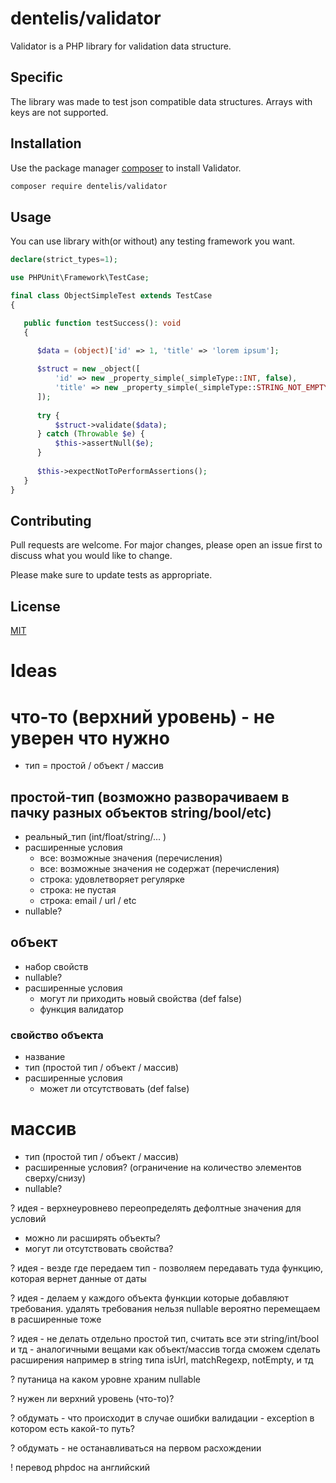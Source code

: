 # dentelis/validator

Validator is a PHP library for validation data structure.

## Specific
The library was made to test json compatible data structures. Arrays with keys are not supported.

## Installation

Use the package manager [composer](https://getcomposer.org/) to install Validator.

```bash
composer require dentelis/validator
```

## Usage
You can use library with(or without) any testing framework you want.
```php
declare(strict_types=1);

use PHPUnit\Framework\TestCase;

final class ObjectSimpleTest extends TestCase
{

   public function testSuccess(): void
   {
   
      $data = (object)['id' => 1, 'title' => 'lorem ipsum'];

      $struct = new _object([
          'id' => new _property_simple(_simpleType::INT, false),
          'title' => new _property_simple(_simpleType::STRING_NOT_EMPTY, false, regexp: '~^(.+\s.+)$~'),
      ]);
      
      try {
          $struct->validate($data);
      } catch (Throwable $e) {
          $this->assertNull($e);
      }
      
      $this->expectNotToPerformAssertions();
   }
}
```


## Contributing

Pull requests are welcome. For major changes, please open an issue first
to discuss what you would like to change.

Please make sure to update tests as appropriate.

## License

[MIT](https://choosealicense.com/licenses/mit/)


# Ideas

# что-то (верхний уровень) - не уверен что нужно
   - тип = простой / объект / массив
   

## простой-тип (возможно разворачиваем в пачку разных объектов string/bool/etc)
   - реальный_тип (int/float/string/... )
   - расширенные условия 
     - все: возможные значения (перечисления)
     - все: возможные значения не содержат (перечисления)
     - строка: удовлетворяет регулярке
     - строка: не пустая
     - строка: email / url / etc
   - nullable?

## объект
  - набор свойств
  - nullable?
  - расширенные условия 
    - могут ли приходить новый свойства (def false)
    - функция валидатор

### свойство объекта
  - название
  - тип (простой тип / объект / массив)
  - расширенные условия
     - может ли отсутствовать (def false)


# массив
  - тип (простой тип / объект / массив)
  - расширенные условия? (ограничение на количество элементов сверху/снизу)
  - nullable?

? идея - верхнеуровнево переопределять дефолтные значения для условий
   - можно ли расширять объекты?
   - могут ли отсутствовать свойства?

? идея - везде где передаем тип - позволяем передавать туда функцию, которая вернет данные от даты

? идея - делаем у каждого объекта функции которые добавляют требования. удалять требования нельзя
nullable вероятно перемещаем в расширенные тоже

? идея - не делать отдельно простой тип, считать все эти string/int/bool и тд - 
аналогичными вещами как объект/массив
тогда сможем сделать расширения например в string типа isUrl, matchRegexp, notEmpty, и тд

? путаница на каком уровне храним nullable

? нужен ли верхний уровень (что-то)?

? обдумать - что происходит в случае ошибки валидации - exception в котором есть какой-то путь?

? обдумать - не останавливаться на первом расхождении

! перевод phpdoc на английский